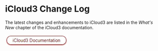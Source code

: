 # iCloud3 Change Log

The latest changes and enhancements to iCloud3 are listed in the *What's New* chapter of the iCloud3 documentation. 

[![button_documentation](./docs/images/button_documentation.jpg)](https://gcobb321.github.io/icloud3/#/)